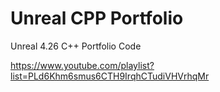 # Unreal CPP Portfolio

Unreal 4.26 C++ Portfolio Code

https://www.youtube.com/playlist?list=PLd6Khm6smus6CTH9IrqhCTudiVHVrhqMr


